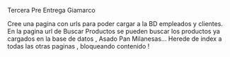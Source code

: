 Tercera Pre Entrega Giamarco

Cree una pagina con urls para poder cargar a la BD empleados y clientes.
En la pagina url de Buscar Productos se pueden buscar los productos ya cargados en la base de datos , Asado Pan Milanesas...
Herede de index a todas las otras paginas , bloqueando contenido !

